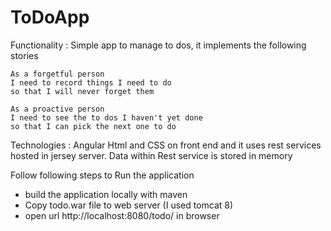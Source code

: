 # ToDoApp
Functionality : Simple app to manage to dos, it implements the following stories 

    As a forgetful person
    I need to record things I need to do
    so that I will never forget them

    As a proactive person
    I need to see the to dos I haven't yet done
    so that I can pick the next one to do

Technologies : Angular Html and CSS on front end and it uses rest services hosted in jersey server. Data within Rest service is stored 
in memory

Follow following steps to Run the application 
- build the application locally with maven 
- Copy todo.war file to web server (I used tomcat 8)
- open url http://localhost:8080/todo/ in browser






